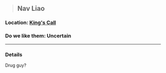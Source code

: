 >## Nav Liao

### Location: [King's Call](../../Locations/King's%20Call.md)

### Do we like them: Uncertain

***

### Details

Drug guy?